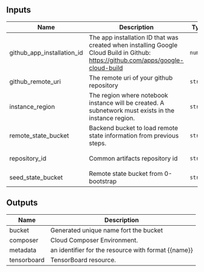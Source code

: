 <!-- BEGINNING OF PRE-COMMIT-TERRAFORM DOCS HOOK -->
## Inputs

| Name | Description | Type | Default | Required |
|------|-------------|------|---------|:--------:|
| github\_app\_installation\_id | The app installation ID that was created when installing Google Cloud Build in Github: https://github.com/apps/google-cloud-build | `number` | `""` | no |
| github\_remote\_uri | The remote uri of your github repository | `string` | `""` | no |
| instance\_region | The region where notebook instance will be created. A subnetwork must exists in the instance region. | `string` | n/a | yes |
| remote\_state\_bucket | Backend bucket to load remote state information from previous steps. | `string` | n/a | yes |
| repository\_id | Common artifacts repository id | `string` | `"c-publish-artifacts"` | no |
| seed\_state\_bucket | Remote state bucket from 0-bootstrap | `string` | n/a | yes |

## Outputs

| Name | Description |
|------|-------------|
| bucket | Generated unique name fort the bucket |
| composer | Cloud Composer Environment. |
| metadata | an identifier for the resource with format {{name}} |
| tensorboard | TensorBoard resource. |

<!-- END OF PRE-COMMIT-TERRAFORM DOCS HOOK -->
